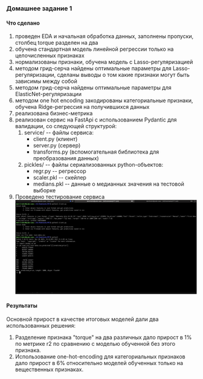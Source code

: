### Домашнее задание 1

#### Что сделано
1. проведен EDA и начальная обработка данных, заполнены пропуски, столбец torque разделен на два
2. обучена стандартная модель линейной регрессии только на целочисленных признаках
3. нормализованы признаки, обучена модель с Lasso-регуляризацией
4. методом грид-серча найдены оптимальные параметры для Lasso-регуляризации, сделаны выводы о том какие признаки могут быть зависимы между собой
5. методом грид-серча найдены оптимальные параметры для ElasticNet-регуляризации
6. методом one hot encoding закодированы категориальные признаки, обучена Ridge-регрессия на получившихся данных
7. реализована бизнес-метрика
8. реализован сервис на FastApi с использованием Pydantic для валидации, со следующей структурой:
    1. service/ -- файлы сервиса: 
        * client.py (клиент)
        * server.py (сервер) 
        * transforms.py (вспомогательная библиотека для преобразования данных)
    2. pickles/ -- файлы сериализованных python-объектов:
        * regr.py -- регрессор 
        * scaler.pkl -- скейлер
        * medians.pkl -- данныe о медианных значения на тестовой выборке
9. Проведено тестирование сервиса ![screen](./test-screenshot.png)

#### Результаты
Основной прирост в качестве итоговых моделей дали два использованных решения:

1. Разделение признака "torque" на два различных дало прирост в 1% по метрике r2 по сравнению с моделью обученной без этого признака.
2.   Использование one-hot-encoding для категориальных признаков дало прирост в 6% относительно моделей обученных только на вещественных признаках. 